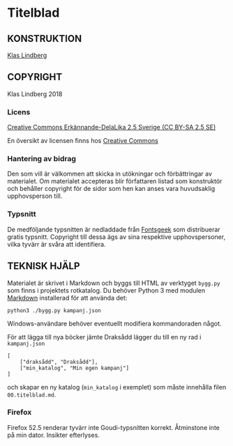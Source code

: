 # Titelblad

## KONSTRUKTION

[Klas Lindberg](mailto:klas.lindberg@gmail.com)

## COPYRIGHT
Klas Lindberg 2018

### Licens

[Creative Commons Erkännande-DelaLika 2.5 Sverige (CC BY-SA 2.5 SE)](../LICENS.html)

En översikt av licensen finns hos [Creative Commons](https://creativecommons.org/licenses/by-sa/2.5/se)

### Hantering av bidrag

Den som vill är välkommen att skicka in utökningar och förbättringar av materialet. Om materialet accepteras blir författaren listad som konstruktör och behåller copyright för de sidor som hen kan anses vara huvudsaklig upphovsperson till.

### Typsnitt

De medföljande typsnitten är nedladdade från [Fontsgeek](https://fontsgeek.com) som distribuerar gratis typsnitt. Copyright till dessa ägs av sina respektive upphovspersoner, vilka tyvärr är svåra att identifiera.

## TEKNISK HJÄLP

Materialet är skrivet i Markdown och byggs till HTML av verktyget `bygg.py` som finns i projektets rotkatalog. Du behöver Python 3 med modulen [Markdown](https://pypi.python.org/pypi/Markdown) installerad för att använda det:

    python3 ./bygg.py kampanj.json

Windows-användare behöver eventuellt modifiera kommandoraden något.

För att lägga till nya böcker jämte Draksådd lägger du till en ny rad i `kampanj.json`

    [
        ["draksådd", "Draksådd"],
        ["min_katalog", "Min egen kampanj"]
    ]

och skapar en ny katalog (`min_katalog` i exemplet) som måste innehålla filen `00.titelblad.md`.

### Firefox

Firefox 52.5 renderar tyvärr inte Goudi-typsnitten korrekt. Åtminstone inte på min dator. Insikter efterlyses.

